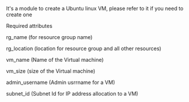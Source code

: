 It's a module to create a Ubuntu linux VM, please refer to it if you need to create one

Required attributes

rg_name (for resource group name)

rg_location (location for resource group and all other resources)

vm_name (Name of the Virtual machine)

vm_size (size of the Virtual machine)

admin_username (Admin usrrname for a VM)

subnet_id (Subnet Id for IP address allocation to a VM)
